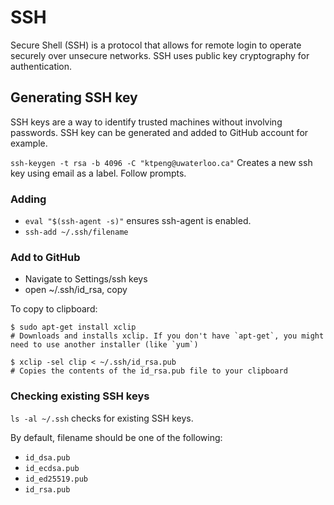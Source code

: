 # SSH
Secure Shell (SSH) is a protocol that allows for remote login to operate securely over unsecure networks. SSH uses public key cryptography for authentication.

## Generating SSH key
SSH keys are a way to identify trusted machines without involving passwords. SSH key can be generated and added to GitHub account for example.

`ssh-keygen -t rsa -b 4096 -C "ktpeng@uwaterloo.ca"` Creates a new ssh key using email as a label. Follow prompts.

### Adding 
- `eval "$(ssh-agent -s)"` ensures ssh-agent is enabled.
- `ssh-add ~/.ssh/filename`

### Add to GitHub
- Navigate to Settings/ssh keys
- open ~/.ssh/id_rsa, copy 

To copy to clipboard:
```
$ sudo apt-get install xclip
# Downloads and installs xclip. If you don't have `apt-get`, you might need to use another installer (like `yum`)

$ xclip -sel clip < ~/.ssh/id_rsa.pub
# Copies the contents of the id_rsa.pub file to your clipboard
```


### Checking existing SSH keys
`ls -al ~/.ssh` checks for existing SSH keys.

By default, filename should be one of the following:
- `id_dsa.pub`
- `id_ecdsa.pub`
- `id_ed25519.pub`
- `id_rsa.pub`


